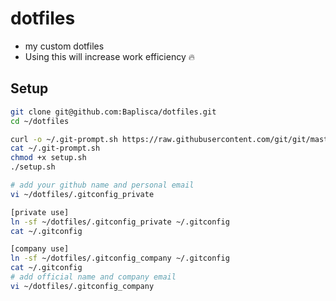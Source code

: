 # dotfiles

- my custom dotfiles
- Using this will increase work efficiency 🔥

## Setup

```bash
git clone git@github.com:Baplisca/dotfiles.git
cd ~/dotfiles

curl -o ~/.git-prompt.sh https://raw.githubusercontent.com/git/git/master/contrib/completion/git-prompt.sh
cat ~/.git-prompt.sh
chmod +x setup.sh
./setup.sh

# add your github name and personal email
vi ~/dotfiles/.gitconfig_private

[private use]
ln -sf ~/dotfiles/.gitconfig_private ~/.gitconfig
cat ~/.gitconfig

[company use]
ln -sf ~/dotfiles/.gitconfig_company ~/.gitconfig
cat ~/.gitconfig
# add official name and company email
vi ~/dotfiles/.gitconfig_company
```
